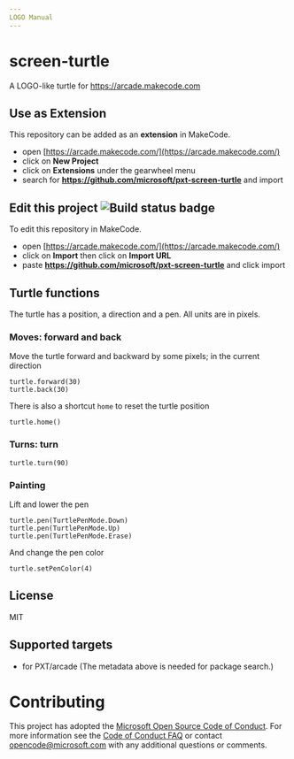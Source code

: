 ```yaml
---
LOGO Manual
---
```


# screen-turtle

A LOGO-like turtle for https://arcade.makecode.com

## Use as Extension

This repository can be added as an **extension** in MakeCode.

* open [https://arcade.makecode.com/](https://arcade.makecode.com/)
* click on **New Project**
* click on **Extensions** under the gearwheel menu
* search for **https://github.com/microsoft/pxt-screen-turtle** and import

## Edit this project ![Build status badge](https://github.com/microsoft/pxt-screen-turtle/workflows/MakeCode/badge.svg)

To edit this repository in MakeCode.

* open [https://arcade.makecode.com/](https://arcade.makecode.com/)
* click on **Import** then click on **Import URL**
* paste **https://github.com/microsoft/pxt-screen-turtle** and click import

## Turtle functions

The turtle has a position, a direction and a pen. All units are in pixels.

### Moves: forward and back

Move the turtle forward and backward by some pixels; in the current direction

```blocks
turtle.forward(30)
turtle.back(30)
```

There is also a shortcut ``home`` to reset the turtle position

```blocks
turtle.home()
```

### Turns: turn

```blocks
turtle.turn(90)
```

### Painting

Lift and lower the pen

```blocks
turtle.pen(TurtlePenMode.Down)
turtle.pen(TurtlePenMode.Up)
turtle.pen(TurtlePenMode.Erase)
```

And change the pen color

```blocks
turtle.setPenColor(4)
```

## License

MIT

## Supported targets

* for PXT/arcade
(The metadata above is needed for package search.)

# Contributing

This project has adopted the [Microsoft Open Source Code of Conduct](https://opensource.microsoft.com/codeofconduct/). For more information see the [Code of Conduct FAQ](https://opensource.microsoft.com/codeofconduct/faq/) or contact [opencode@microsoft.com](mailto:opencode@microsoft.com) with any additional questions or comments.
